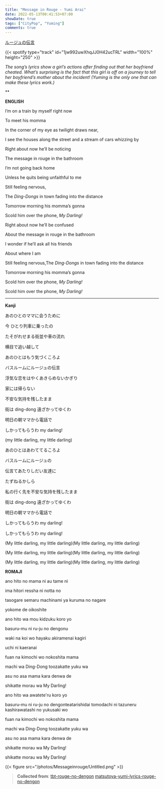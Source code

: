 ```yaml
---
title: "Message in Rouge - Yumi Arai"
date: 2022-05-13T00:41:53+07:00
showDate: true
tags: ["CityPop", "Yuming"]
comments: true
---
```


[ルージュの伝言](https://www.youtube.com/watch?v=eqdi6Px_RoY)

{{< spotify type="track" id="1jw992uwXhqJJ0H42ucTRL" width="100%" height="250" >}}

*The song’s lyrics show a girl’s actions after finding out that her boyfriend cheated. What’s surprising is the fact that this girl is off on a journey to tell her boyfriend’s mother about the incident! (Yuming is the only one that can make these lyrics work.)*

** 

**ENGLISH**

I’m on a train by myself right now

To meet his momma

In the corner of my eye as twilight draws near,

I see the houses along the street and a stream of cars whizzing by

Right about now he’ll be noticing

The message in rouge in the bathroom

I’m not going back home

Unless he quits being unfaithful to me

Still feeling nervous,

The *Ding-Dongs* in town fading into the distance

Tomorrow morning his momma’s gonna

Scold him over the phone, *My Darling!*

Right about now he’ll be confused

About the message in rouge in the bathroom

I wonder if he’ll ask all his friends

About where I am

Still feeling nervous,The *Ding-Dongs* in town fading into the distance

Tomorrow morning his momma’s gonna

Scold him over the phone, *My Darling!*

Scold him over the phone, *My Darling!*

---

**Kanji**

あのひとのママに会うために

今 ひとり列車に乗ったの

たそがれせまる街並や車の流れ

横目で追い越して

あのひとはもう気づくころよ

バスルームにルージュの伝言

浮気な恋をはやくあきらめないかぎり

家には帰らない

不安な気持を残したまま

街は ding-dong 遠ざかってゆくわ

明日の朝ママから電話で

しかってもらうわ my darling!

 (my little darling, my little darling)

あのひとはあわててるころよ

バスルームにルージュの

伝言てあたりしだい友達に 

たずねるかしら

私の行く先を不安な気持を残したまま

街は ding-dong 遠ざかってゆくわ

明日の朝ママから電話で

しかってもらうわ my darling!

しかってもらうわ my darling!

(My little darling, my little darling)(My little darling, my little darling)

(My little darling, my little darling)(My little darling, my little darling)

(My little darling, my little darling)(My little darling, my little darling)

**ROMAJI**

ano hito no mama ni au tame ni

ima hitori ressha ni notta no

tasogare semaru machinami ya kuruma no nagare

yokome de oikoshite

ano hito wa mou kidzuku koro yo

basuru-mu ni ru-ju no dengonu

waki na koi wo hayaku akiramenai kagiri

uchi ni kaeranai

fuan na kimochi wo nokoshita mama

machi wa Ding-Dong toozakatte yuku wa

asu no asa mama kara denwa de

shikatte morau wa My Darling!

ano hito wa awatete'ru koro yo

basuru-mu ni ru-ju no dengonteatarishidai tomodachi ni tazuneru kashirawatashi no yukusaki wo

fuan na kimochi wo nokoshita mama

machi wa Ding-Dong toozakatte yuku wa

asu no asa mama kara denwa de

shikatte morau wa My Darling!

shikatte morau wa My Darling!

{{< figure src="/photos/Messageinrouge/Untitled.png" >}}

> **Collected from**:
[tbt-rouge-no-dengon](https://www.kawaiikakkoiisugoi.com/tbt-rouge-no-dengon/31771/)
[matsutoya-yumi-lyrics-rouge-no-dengon](https://kimonobeat.tumblr.com/post/87073723448/matsutoya-yumi-lyrics-rouge-no-dengon)
>